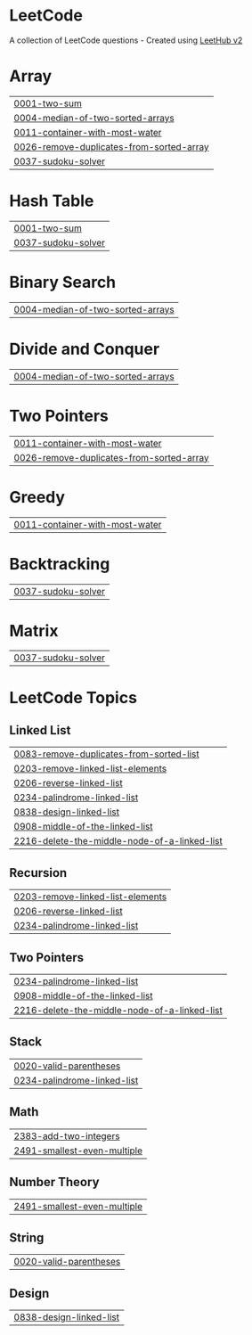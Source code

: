 # LeetCode
A collection of LeetCode questions - Created using [LeetHub v2](https://github.com/arunbhardwaj/LeetHub-2.0)


# Array
|  |
| ------- |
| [0001-two-sum](https://github.com/ayush27coder/LeetCode/tree/master/0001-two-sum) |
| [0004-median-of-two-sorted-arrays](https://github.com/ayush27coder/LeetCode/tree/master/0004-median-of-two-sorted-arrays) |
| [0011-container-with-most-water](https://github.com/ayush27coder/LeetCode/tree/master/0011-container-with-most-water) |
| [0026-remove-duplicates-from-sorted-array](https://github.com/ayush27coder/LeetCode/tree/master/0026-remove-duplicates-from-sorted-array) |
| [0037-sudoku-solver](https://github.com/ayush27coder/LeetCode/tree/master/0037-sudoku-solver) |
# Hash Table
|  |
| ------- |
| [0001-two-sum](https://github.com/ayush27coder/LeetCode/tree/master/0001-two-sum) |
| [0037-sudoku-solver](https://github.com/ayush27coder/LeetCode/tree/master/0037-sudoku-solver) |
# Binary Search
|  |
| ------- |
| [0004-median-of-two-sorted-arrays](https://github.com/ayush27coder/LeetCode/tree/master/0004-median-of-two-sorted-arrays) |
# Divide and Conquer
|  |
| ------- |
| [0004-median-of-two-sorted-arrays](https://github.com/ayush27coder/LeetCode/tree/master/0004-median-of-two-sorted-arrays) |
# Two Pointers
|  |
| ------- |
| [0011-container-with-most-water](https://github.com/ayush27coder/LeetCode/tree/master/0011-container-with-most-water) |
| [0026-remove-duplicates-from-sorted-array](https://github.com/ayush27coder/LeetCode/tree/master/0026-remove-duplicates-from-sorted-array) |
# Greedy
|  |
| ------- |
| [0011-container-with-most-water](https://github.com/ayush27coder/LeetCode/tree/master/0011-container-with-most-water) |
# Backtracking
|  |
| ------- |
| [0037-sudoku-solver](https://github.com/ayush27coder/LeetCode/tree/master/0037-sudoku-solver) |
# Matrix
|  |
| ------- |
| [0037-sudoku-solver](https://github.com/ayush27coder/LeetCode/tree/master/0037-sudoku-solver) |
<!---LeetCode Topics Start-->
# LeetCode Topics
## Linked List
|  |
| ------- |
| [0083-remove-duplicates-from-sorted-list](https://github.com/ayush27coder/LeetCode/tree/master/0083-remove-duplicates-from-sorted-list) |
| [0203-remove-linked-list-elements](https://github.com/ayush27coder/LeetCode/tree/master/0203-remove-linked-list-elements) |
| [0206-reverse-linked-list](https://github.com/ayush27coder/LeetCode/tree/master/0206-reverse-linked-list) |
| [0234-palindrome-linked-list](https://github.com/ayush27coder/LeetCode/tree/master/0234-palindrome-linked-list) |
| [0838-design-linked-list](https://github.com/ayush27coder/LeetCode/tree/master/0838-design-linked-list) |
| [0908-middle-of-the-linked-list](https://github.com/ayush27coder/LeetCode/tree/master/0908-middle-of-the-linked-list) |
| [2216-delete-the-middle-node-of-a-linked-list](https://github.com/ayush27coder/LeetCode/tree/master/2216-delete-the-middle-node-of-a-linked-list) |
## Recursion
|  |
| ------- |
| [0203-remove-linked-list-elements](https://github.com/ayush27coder/LeetCode/tree/master/0203-remove-linked-list-elements) |
| [0206-reverse-linked-list](https://github.com/ayush27coder/LeetCode/tree/master/0206-reverse-linked-list) |
| [0234-palindrome-linked-list](https://github.com/ayush27coder/LeetCode/tree/master/0234-palindrome-linked-list) |
## Two Pointers
|  |
| ------- |
| [0234-palindrome-linked-list](https://github.com/ayush27coder/LeetCode/tree/master/0234-palindrome-linked-list) |
| [0908-middle-of-the-linked-list](https://github.com/ayush27coder/LeetCode/tree/master/0908-middle-of-the-linked-list) |
| [2216-delete-the-middle-node-of-a-linked-list](https://github.com/ayush27coder/LeetCode/tree/master/2216-delete-the-middle-node-of-a-linked-list) |
## Stack
|  |
| ------- |
| [0020-valid-parentheses](https://github.com/ayush27coder/LeetCode/tree/master/0020-valid-parentheses) |
| [0234-palindrome-linked-list](https://github.com/ayush27coder/LeetCode/tree/master/0234-palindrome-linked-list) |
## Math
|  |
| ------- |
| [2383-add-two-integers](https://github.com/ayush27coder/LeetCode/tree/master/2383-add-two-integers) |
| [2491-smallest-even-multiple](https://github.com/ayush27coder/LeetCode/tree/master/2491-smallest-even-multiple) |
## Number Theory
|  |
| ------- |
| [2491-smallest-even-multiple](https://github.com/ayush27coder/LeetCode/tree/master/2491-smallest-even-multiple) |
## String
|  |
| ------- |
| [0020-valid-parentheses](https://github.com/ayush27coder/LeetCode/tree/master/0020-valid-parentheses) |
## Design
|  |
| ------- |
| [0838-design-linked-list](https://github.com/ayush27coder/LeetCode/tree/master/0838-design-linked-list) |
<!---LeetCode Topics End-->